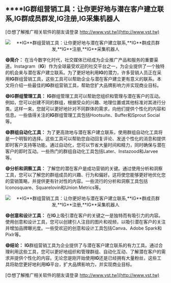## ****IG**群组营销工具：让你更好地与潜在客户建立联系,**IG**群成员群发,**IG**注册,**IG**采集机器人**

[😍想了解推广相关软件的朋友请登录 http://www.vst.tw](http://www.vst.tw)

 <center><img src="https://vst.tw/MP4/tuiguang/png/3.png" alt="**IG**群组营销工具：让你更好地与潜在客户建立联系,**IG**群成员群发,**IG**注册,**IG**采集机器人"></center>

**😄简介：**
在当今数字化时代，社交媒体已经成为企业推广产品和服务的重要渠道。Instagram（**IG**）作为全球最受欢迎的社交平台之一，为企业提供了一个独特的机会来与潜在客户建立联系。为了更好地利用**IG**的潜力，许多营销人员正在采用**IG**群组营销工具，这些工具可以帮助企业与潜在客户建立更有意义的联系。本文将介绍一些最佳的**IG**群组营销工具，帮助您扩大品牌影响力并实现商业目标。

**😄**IG**群组管理工具：**
**IG**群组管理工具可以帮助您组织和管理与潜在客户的互动。例如，您可以创建不同的群组，根据受众的兴趣、地理位置或其他标准对其进行分类。这样一来，您就可以更好地针对不同群体的需求，向他们提供个性化的内容和信息。一些值得关注的**IG**群组管理工具包括Hootsuite、Buffer和Sprout Social等。

**😄群组自动化工具：**
为了更高效地与潜在客户建立联系，使用群组自动化工具将是一个明智的选择。这些工具可以帮助您自动回复评论、发送个性化的消息和提供即时客户支持等功能。通过自动化，您可以节省大量时间和精力，同时确保与潜在客户的即时互动。一些热门的群组自动化工具包括Later、Instazood和Jarvee等。

**😄分析和洞察工具：**
了解您的潜在客户是成功营销的关键。通过使用分析和洞察工具，您可以了解您的群组成员的兴趣、行为和偏好。这将使您能够更好地优化您的营销策略，并提供更有针对性的内容。一些流行的分析和洞察工具包括Iconosquare、Squarelovin和Union Metrics等。

 <center><img src="https://vst.tw/MP4/tuiguang/png/6.png" alt="**IG**群组营销工具：让你更好地与潜在客户建立联系,**IG**群成员群发,**IG**注册,**IG**采集机器人"></center>

**😄创意和设计工具：**
在**IG**上吸引潜在客户的关键之一是独特而有吸引力的内容。使用创意和设计工具，您可以创建引人注目的图片和视频，以吸引潜在客户的关注并增加品牌曝光度。一些受欢迎的创意和设计工具包括Canva、Adobe Spark和Pixlr等。

**😄结论：**
**IG**群组营销工具为企业提供了与潜在客户建立联系的有力工具。通过合理利用这些工具，您可以更好地组织和管理群组、自动化互动、了解潜在客户的需求并提供个性化的内容。无论您是刚开始使用**IG**还是已经拥有大量粉丝，这些工具将助您更好地利用**IG**平台，扩大品牌影响力，并实现商业目标。

[😍想了解推广相关软件的朋友请登录 http://www.vst.tw](http://www.vst.tw)



